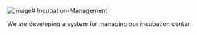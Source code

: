 ![image](https://github.com/Hemanthlepcha/Incubation-Management/assets/96452234/a538d464-3dd7-48c9-8cbc-c7a5f3ecb45f)# Incubation-Management

We are developing a system for managing our incubation center    
